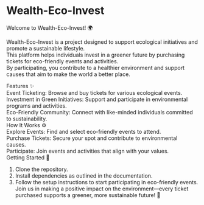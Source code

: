 # Wealth-Eco-Invest
Welcome to Wealth-Eco-Invest! 🌍  <br />

Wealth-Eco-Invest is a project designed to support ecological initiatives and promote a sustainable lifestyle.  <br />
This platform helps individuals invest in a greener future by purchasing tickets for eco-friendly events and activities.  <br />
By participating, you contribute to a healthier environment and support causes that aim to make the world a better place.  <br />

Features ✨ <br /> 
Event Ticketing: Browse and buy tickets for various ecological events.  <br />
Investment in Green Initiatives: Support and participate in environmental programs and activities.  <br />
Eco-Friendly Community: Connect with like-minded individuals committed to sustainability.  <br />
How It Works ⚙️ <br />
Explore Events: Find and select eco-friendly events to attend.  <br />
Purchase Tickets: Secure your spot and contribute to environmental causes.  <br />
Participate: Join events and activities that align with your values.  <br />
Getting Started 🚀 <br />
1. Clone the repository.  <br />
2. Install dependencies as outlined in the documentation.  <br />
3. Follow the setup instructions to start participating in eco-friendly events.  <br />
Join us in making a positive impact on the environment—every ticket purchased supports a greener, more sustainable future! 🌱

